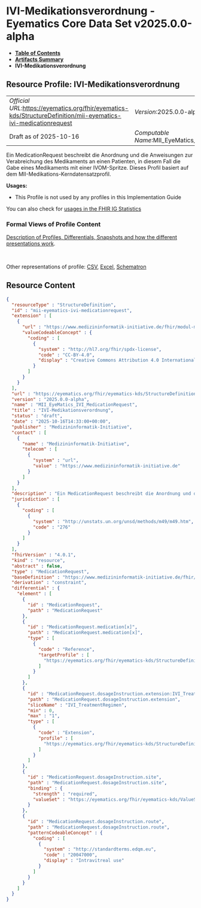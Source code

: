 # IVI-Medikationsverordnung - Eyematics Core Data Set v2025.0.0-alpha

* [**Table of Contents**](toc.md)
* [**Artifacts Summary**](artifacts.md)
* **IVI-Medikationsverordnung**

## Resource Profile: IVI-Medikationsverordnung 

| | |
| :--- | :--- |
| *Official URL*:https://eyematics.org/fhir/eyematics-kds/StructureDefinition/mii-eyematics-ivi-medicationrequest | *Version*:2025.0.0-alpha |
| Draft as of 2025-10-16 | *Computable Name*:MII_EyeMatics_IVI_MedicationRequest |

 
Ein MedicationRequest beschreibt die Anordnung und die Anweisungen zur Verabreichung des Medikaments an einen Patienten, in diesem Fall die Gabe eines Medikaments mit einer IVOM-Spritze. Dieses Profil basiert auf dem MII-Medikations-Kerndatensatzprofil. 

**Usages:**

* This Profile is not used by any profiles in this Implementation Guide

You can also check for [usages in the FHIR IG Statistics](https://packages2.fhir.org/xig/eyematics-kerndatensatz|current/StructureDefinition/mii-eyematics-ivi-medicationrequest)

### Formal Views of Profile Content

 [Description of Profiles, Differentials, Snapshots and how the different presentations work](http://build.fhir.org/ig/FHIR/ig-guidance/readingIgs.html#structure-definitions). 

 

Other representations of profile: [CSV](StructureDefinition-mii-eyematics-ivi-medicationrequest.csv), [Excel](StructureDefinition-mii-eyematics-ivi-medicationrequest.xlsx), [Schematron](StructureDefinition-mii-eyematics-ivi-medicationrequest.sch) 



## Resource Content

```json
{
  "resourceType" : "StructureDefinition",
  "id" : "mii-eyematics-ivi-medicationrequest",
  "extension" : [
    {
      "url" : "https://www.medizininformatik-initiative.de/fhir/modul-meta/StructureDefinition/mii-ex-meta-license-codeable",
      "valueCodeableConcept" : {
        "coding" : [
          {
            "system" : "http://hl7.org/fhir/spdx-license",
            "code" : "CC-BY-4.0",
            "display" : "Creative Commons Attribution 4.0 International"
          }
        ]
      }
    }
  ],
  "url" : "https://eyematics.org/fhir/eyematics-kds/StructureDefinition/mii-eyematics-ivi-medicationrequest",
  "version" : "2025.0.0-alpha",
  "name" : "MII_EyeMatics_IVI_MedicationRequest",
  "title" : "IVI-Medikationsverordnung",
  "status" : "draft",
  "date" : "2025-10-16T14:33:00+00:00",
  "publisher" : "Medizininformatik-Initiative",
  "contact" : [
    {
      "name" : "Medizininformatik-Initiative",
      "telecom" : [
        {
          "system" : "url",
          "value" : "https://www.medizininformatik-initiative.de"
        }
      ]
    }
  ],
  "description" : "Ein MedicationRequest beschreibt die Anordnung und die Anweisungen zur Verabreichung des Medikaments an einen Patienten, in diesem Fall die Gabe eines Medikaments mit einer IVOM-Spritze. Dieses Profil basiert auf dem MII-Medikations-Kerndatensatzprofil.",
  "jurisdiction" : [
    {
      "coding" : [
        {
          "system" : "http://unstats.un.org/unsd/methods/m49/m49.htm",
          "code" : "276"
        }
      ]
    }
  ],
  "fhirVersion" : "4.0.1",
  "kind" : "resource",
  "abstract" : false,
  "type" : "MedicationRequest",
  "baseDefinition" : "https://www.medizininformatik-initiative.de/fhir/core/modul-medikation/StructureDefinition/MedicationRequest",
  "derivation" : "constraint",
  "differential" : {
    "element" : [
      {
        "id" : "MedicationRequest",
        "path" : "MedicationRequest"
      },
      {
        "id" : "MedicationRequest.medication[x]",
        "path" : "MedicationRequest.medication[x]",
        "type" : [
          {
            "code" : "Reference",
            "targetProfile" : [
              "https://eyematics.org/fhir/eyematics-kds/StructureDefinition/mii-eyematics-ivom-medication"
            ]
          }
        ]
      },
      {
        "id" : "MedicationRequest.dosageInstruction.extension:IVI_TreatmentRegimen",
        "path" : "MedicationRequest.dosageInstruction.extension",
        "sliceName" : "IVI_TreatmentRegimen",
        "min" : 0,
        "max" : "1",
        "type" : [
          {
            "code" : "Extension",
            "profile" : [
              "https://eyematics.org/fhir/eyematics-kds/StructureDefinition/extension-ivi-treatment-regimen"
            ]
          }
        ]
      },
      {
        "id" : "MedicationRequest.dosageInstruction.site",
        "path" : "MedicationRequest.dosageInstruction.site",
        "binding" : {
          "strength" : "required",
          "valueSet" : "https://eyematics.org/fhir/eyematics-kds/ValueSet/eye-laterality"
        }
      },
      {
        "id" : "MedicationRequest.dosageInstruction.route",
        "path" : "MedicationRequest.dosageInstruction.route",
        "patternCodeableConcept" : {
          "coding" : [
            {
              "system" : "http://standardterms.edqm.eu",
              "code" : "20047000",
              "display" : "Intravitreal use"
            }
          ]
        }
      }
    ]
  }
}

```
